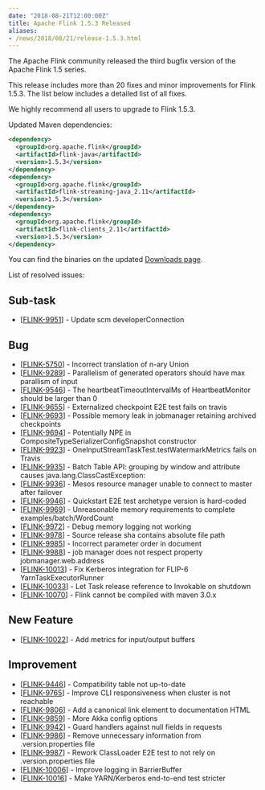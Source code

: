 ```yaml
---
date: "2018-08-21T12:00:00Z"
title: Apache Flink 1.5.3 Released
aliases:
- /news/2018/08/21/release-1.5.3.html
---
```


The Apache Flink community released the third bugfix version of the Apache Flink 1.5 series.

This release includes more than 20 fixes and minor improvements for Flink 1.5.3. The list below includes a detailed list of all fixes.

We highly recommend all users to upgrade to Flink 1.5.3.

Updated Maven dependencies:

```xml
<dependency>
  <groupId>org.apache.flink</groupId>
  <artifactId>flink-java</artifactId>
  <version>1.5.3</version>
</dependency>
<dependency>
  <groupId>org.apache.flink</groupId>
  <artifactId>flink-streaming-java_2.11</artifactId>
  <version>1.5.3</version>
</dependency>
<dependency>
  <groupId>org.apache.flink</groupId>
  <artifactId>flink-clients_2.11</artifactId>
  <version>1.5.3</version>
</dependency>
```

You can find the binaries on the updated [Downloads page](http://flink.apache.org/downloads.html).

List of resolved issues:

<h2>        Sub-task
</h2>
<ul>
<li>[<a href='https://issues.apache.org/jira/browse/FLINK-9951'>FLINK-9951</a>] -         Update scm developerConnection
</li>
</ul>
        
<h2>        Bug
</h2>
<ul>
<li>[<a href='https://issues.apache.org/jira/browse/FLINK-5750'>FLINK-5750</a>] -         Incorrect translation of n-ary Union
</li>
<li>[<a href='https://issues.apache.org/jira/browse/FLINK-9289'>FLINK-9289</a>] -         Parallelism of generated operators should have max parallism of input
</li>
<li>[<a href='https://issues.apache.org/jira/browse/FLINK-9546'>FLINK-9546</a>] -         The heartbeatTimeoutIntervalMs of HeartbeatMonitor should be larger than 0
</li>
<li>[<a href='https://issues.apache.org/jira/browse/FLINK-9655'>FLINK-9655</a>] -         Externalized checkpoint E2E test fails on travis
</li>
<li>[<a href='https://issues.apache.org/jira/browse/FLINK-9693'>FLINK-9693</a>] -         Possible memory leak in jobmanager retaining archived checkpoints
</li>
<li>[<a href='https://issues.apache.org/jira/browse/FLINK-9694'>FLINK-9694</a>] -         Potentially NPE in CompositeTypeSerializerConfigSnapshot constructor
</li>
<li>[<a href='https://issues.apache.org/jira/browse/FLINK-9923'>FLINK-9923</a>] -         OneInputStreamTaskTest.testWatermarkMetrics fails on Travis
</li>
<li>[<a href='https://issues.apache.org/jira/browse/FLINK-9935'>FLINK-9935</a>] -         Batch Table API: grouping by window and attribute causes java.lang.ClassCastException:
</li>
<li>[<a href='https://issues.apache.org/jira/browse/FLINK-9936'>FLINK-9936</a>] -         Mesos resource manager unable to connect to master after failover
</li>
<li>[<a href='https://issues.apache.org/jira/browse/FLINK-9946'>FLINK-9946</a>] -         Quickstart E2E test archetype version is hard-coded
</li>
<li>[<a href='https://issues.apache.org/jira/browse/FLINK-9969'>FLINK-9969</a>] -         Unreasonable memory requirements to complete examples/batch/WordCount
</li>
<li>[<a href='https://issues.apache.org/jira/browse/FLINK-9972'>FLINK-9972</a>] -         Debug memory logging not working 
</li>
<li>[<a href='https://issues.apache.org/jira/browse/FLINK-9978'>FLINK-9978</a>] -         Source release sha contains absolute file path
</li>
<li>[<a href='https://issues.apache.org/jira/browse/FLINK-9985'>FLINK-9985</a>] -         Incorrect parameter order in document
</li>
<li>[<a href='https://issues.apache.org/jira/browse/FLINK-9988'>FLINK-9988</a>] -           job manager does not respect property jobmanager.web.address
</li>
<li>[<a href='https://issues.apache.org/jira/browse/FLINK-10013'>FLINK-10013</a>] -         Fix Kerberos integration for FLIP-6 YarnTaskExecutorRunner 
</li>
<li>[<a href='https://issues.apache.org/jira/browse/FLINK-10033'>FLINK-10033</a>] -         Let Task release reference to Invokable on shutdown
</li>
<li>[<a href='https://issues.apache.org/jira/browse/FLINK-10070'>FLINK-10070</a>] -         Flink cannot be compiled with maven 3.0.x
</li>
</ul>
        
<h2>        New Feature
</h2>
<ul>
<li>[<a href='https://issues.apache.org/jira/browse/FLINK-10022'>FLINK-10022</a>] -         Add metrics for input/output buffers
</li>
</ul>
        
<h2>        Improvement
</h2>
<ul>
<li>[<a href='https://issues.apache.org/jira/browse/FLINK-9446'>FLINK-9446</a>] -         Compatibility table not up-to-date
</li>
<li>[<a href='https://issues.apache.org/jira/browse/FLINK-9765'>FLINK-9765</a>] -         Improve CLI responsiveness when cluster is not reachable
</li>
<li>[<a href='https://issues.apache.org/jira/browse/FLINK-9806'>FLINK-9806</a>] -         Add a canonical link element to documentation HTML
</li>
<li>[<a href='https://issues.apache.org/jira/browse/FLINK-9859'>FLINK-9859</a>] -         More Akka config options
</li>
<li>[<a href='https://issues.apache.org/jira/browse/FLINK-9942'>FLINK-9942</a>] -         Guard handlers against null fields in requests
</li>
<li>[<a href='https://issues.apache.org/jira/browse/FLINK-9986'>FLINK-9986</a>] -         Remove unnecessary information from .version.properties file
</li>
<li>[<a href='https://issues.apache.org/jira/browse/FLINK-9987'>FLINK-9987</a>] -         Rework ClassLoader E2E test to not rely on .version.properties file
</li>
<li>[<a href='https://issues.apache.org/jira/browse/FLINK-10006'>FLINK-10006</a>] -         Improve logging in BarrierBuffer
</li>
<li>[<a href='https://issues.apache.org/jira/browse/FLINK-10016'>FLINK-10016</a>] -         Make YARN/Kerberos end-to-end test stricter
</li>
</ul>
